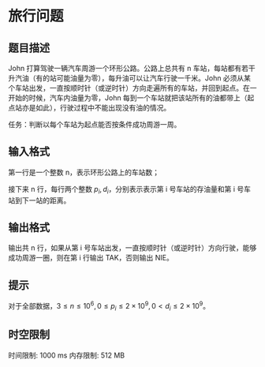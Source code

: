 # 旅行问题

## 题目描述

John 打算驾驶一辆汽车周游一个环形公路。公路上总共有 n 车站，每站都有若干升汽油（有的站可能油量为零），每升油可以让汽车行驶一千米。John 必须从某个车站出发，一直按顺时针（或逆时针）方向走遍所有的车站，并回到起点。在一开始的时候，汽车内油量为零，John 每到一个车站就把该站所有的油都带上（起点站亦是如此），行驶过程中不能出现没有油的情况。

任务：判断以每个车站为起点能否按条件成功周游一周。

## 输入格式

第一行是一个整数 n，表示环形公路上的车站数；

接下来 n 行，每行两个整数 $p_i,d_i$，分别表示表示第 i 号车站的存油量和第 i 号车站到下一站的距离。

## 输出格式

输出共 n 行，如果从第 i 号车站出发，一直按顺时针（或逆时针）方向行驶，能够成功周游一圈，则在第 i 行输出 TAK，否则输出 NIE。

## 提示

对于全部数据，$3\le n\le 10^6,0\le p_i\le 2\times 10^9,0\lt d_i\le 2\times 10^9$。

## 时空限制

时间限制: 1000 ms
内存限制: 512 MB
